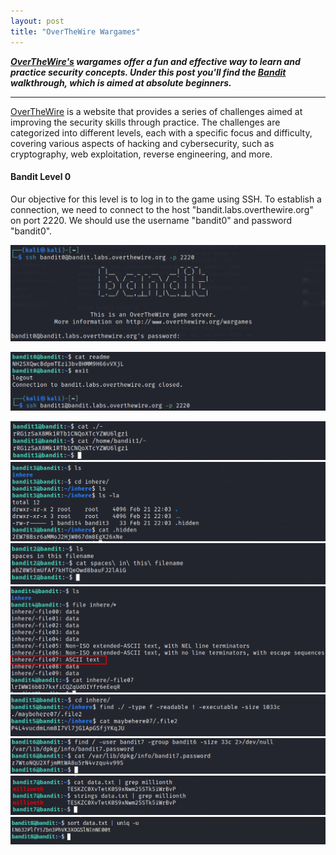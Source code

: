 ```yaml
---
layout: post
title: "OverTheWire Wargames"
---
```




***[OverTheWire's](https://overthewire.org/wargames/) wargames offer a fun and effective way to learn and practice security concepts. Under this post you'll find the [Bandit](https://overthewire.org/wargames/bandit/) walkthrough, which is aimed at absolute beginners.***


---------------------













[OverTheWire](https://overthewire.org/wargames/) is a website that provides a series of challenges aimed at improving the security skills through practice. The challenges are categorized into different levels, each with a specific focus and difficulty, covering various aspects of hacking and cybersecurity, such as cryptography, web exploitation, reverse engineering, and more.

#### Bandit Level 0

Our objective for this level is to log in to the game using SSH. To establish a connection, we need to connect to the host "bandit.labs.overthewire.org" on port 2220. We should use the username "bandit0" and password "bandit0".



![img1](/assets/images/bandit_overthewire/img1.png)



![img2](/assets/images/bandit_overthewire/img2.png)



![img3](/assets/images/bandit_overthewire/img3.png)
![img4](/assets/images/bandit_overthewire/img5.png)
![img6](/assets/images/bandit_overthewire/img4.png)
![img5](/assets/images/bandit_overthewire/img6.png)
![img7](/assets/images/bandit_overthewire/img7.png)
![img8](/assets/images/bandit_overthewire/img8.png)
![img9](/assets/images/bandit_overthewire/img9.png)
![img10](/assets/images/bandit_overthewire/img10.png)


